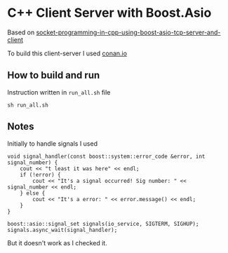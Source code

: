 # C++ Client Server with Boost.Asio

Based on [socket-programming-in-cpp-using-boost-asio-tcp-server-and-client](https://www.c-sharpcorner.com/article/socket-programming-in-cpp-using-boost-asio-tcp-server-and-client/)

To build this client-server I used [conan.io](https://docs.conan.io/en/latest/getting_started.html)
  
## How to build and run
Instruction written in `run_all.sh` file 

```shell script
sh run_all.sh
```

## Notes

Initially to handle signals I used

```shell script
void signal_handler(const boost::system::error_code &error, int signal_number) {
    cout << "t least it was here" << endl;
    if (!error) {
        cout << "It's a signal occurred! Sig number: " << signal_number << endl;
    } else {
        cout << "It's a error: " << error.message() << endl;
    }
}

boost::asio::signal_set signals(io_service, SIGTERM, SIGHUP);
signals.async_wait(signal_handler);
```
But it doesn't work as I checked it.